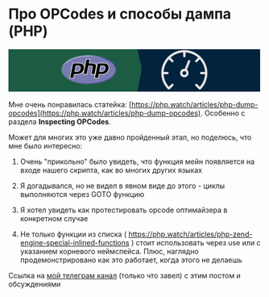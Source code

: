 # Про OPCodes и способы дампа (PHP)

<img src="./php_inspecting_opcodes_1/header.jpg" alt="PHP Performance" width="500">

Мне очень понравилась статейка: [https://php.watch/articles/php-dump-opcodes](https://php.watch/articles/php-dump-opcodes). Особенно с раздела **Inspecting OPCodes**.

Может для многих это уже давно пройденный этап, но поделюсь, что мне было интересно:

1) Очень "прикольно" было увидеть, что функция мейн появляется на входе нашего скрипта, как во многих других языках

2) Я догадывался, но не видел в явном виде до этого - циклы выполняются через GOTO функцию

3) Я хотел увидеть как протестировать opcode оптимайзера в конкретном случае

4) Не только функции из списка ( https://php.watch/articles/php-zend-engine-special-inlined-functions ) стоит использовать через use или с указанием корневого неймспейса. Плюс, наглядно продемонстрировано как это работает, когда этого не делаешь

Ссылка на [мой телеграм канал](https://t.me/programming_ionov) (только что завел) с этим постом и обсуждениями